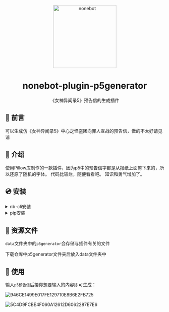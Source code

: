 <p align="center">
  <a href="https://v2.nonebot.dev/"><img src="https://v2.nonebot.dev/logo.png" width="200" height="200" alt="nonebot"></a>
</p>

<div align="center">

# nonebot-plugin-p5generator

《女神异闻录5》预告信的生成插件

</div>

## 💬 前言

可以生成仿《女神异闻录5》中心之怪盗团向罪人宣战的预告信，做的不太好请见谅

## 📖 介绍

使用Pillow库制作的一款插件，因为p5中的预告信字都是从报纸上面剪下来的，所以还原了随机的字体。
代码比较烂，随便看看吧。
知识和勇气增加了。

## 💿 安装

<details>
<summary>nb-cli安装</summary>
在 nonebot2 项目的根目录下打开命令行, 输入以下指令即可安装

   nb plugin install nonebot-plugin-p5generator

</details>

<details>
<summary>pip安装</summary>
  
    pip install nonebot-plugin-p5generator

</details>

## 🍰 资源文件

`data`文件夹中的`p5generator`会存储与插件有关的文件

下载仓库中p5generator文件夹后放入data文件夹中

## 🎉 使用

输入`p5预告信`后接你想要输入的内容即可生成：

![946CE1499E017FE129710E8B6E2FB725](https://github.com/xi-yue-233/nonebot_plugin_p5generator/assets/58218656/1ebd99dd-bd50-41ca-9020-92ec9e6f5e91)

![5C4D9FCBE4F060A12612D6062287E7E6](https://github.com/xi-yue-233/nonebot_plugin_p5generator/assets/58218656/24cff319-05d6-4e32-85a0-f3e78186d8d3)
